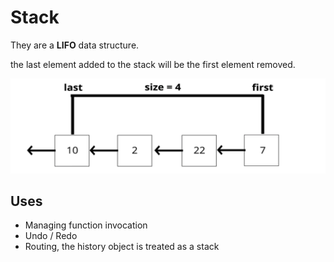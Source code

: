 # Stack

They are a **LIFO** data structure.

the last element added to the stack will be the first element removed.

![Stack](../../assets/Stack.png)

## Uses
* Managing function invocation
* Undo / Redo
* Routing, the history object is treated as a stack